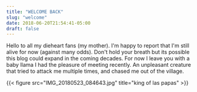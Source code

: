 ```yaml
---
title: "WELCOME BACK"
slug: "welcome"
date: 2018-06-20T21:54:41-05:00
draft: false
---
```

Hello to all my dieheart fans (my mother). I'm happy to report that I'm still alive for now (against many odds). Don't hold your breath but its possible this blog could expand in the coming decades. For now I leave you with a baby llama I had the pleasure of meeting recently. An unpleasant creature that tried to attack me multiple times, and chased me out of the village.

{{< figure src="IMG_20180523_084643.jpg" title="king of las papas" >}}

